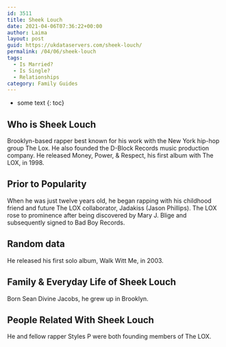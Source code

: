 ```yaml
---
id: 3511
title: Sheek Louch
date: 2021-04-06T07:36:22+00:00
author: Laima
layout: post
guid: https://ukdataservers.com/sheek-louch/
permalink: /04/06/sheek-louch
tags:
  - Is Married?
  - Is Single?
  - Relationships
category: Family Guides
---
```


* some text
{: toc}


## Who is Sheek Louch
                  
                  
                  
Brooklyn-based rapper best known for his work with the New York hip-hop group The Lox. He also founded the D-Block Records music production company. He released Money, Power, & Respect, his first album with The LOX, in 1998.
                  
              
            
              
            
                
                
                
## Prior to Popularity
                  
                  
                  
When he was just twelve years old, he began rapping with his childhood friend and future The LOX collaborator, Jadakiss (Jason Phillips). The LOX rose to prominence after being discovered by Mary J. Blige and subsequently signed to Bad Boy Records.
                  
              
            
              
            
                
                
                
## Random data
                  
                  
                  
He released his first solo album, Walk Witt Me, in 2003.
                  
              
            
              
            
                
                
                
## Family & Everyday Life of Sheek Louch
                  
                  
                  
Born Sean Divine Jacobs, he grew up in Brooklyn. 
                  
              
            
              
            
                
                
                
## People Related With Sheek Louch
                  
                  
                  
He and fellow rapper Styles P were both founding members of The LOX.
                  
              
            
              
            
                
              
            
              
              
            
            
              
            
          
          
          